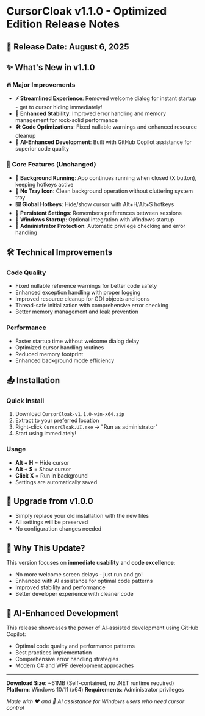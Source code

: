 # CursorCloak v1.1.0 - Optimized Edition Release Notes

## 🚀 Release Date: August 6, 2025

## ✨ What's New in v1.1.0

### 🔥 Major Improvements
- **⚡ Streamlined Experience**: Removed welcome dialog for instant startup - get to cursor hiding immediately!
- **🔧 Enhanced Stability**: Improved error handling and memory management for rock-solid performance
- **🛠️ Code Optimizations**: Fixed nullable warnings and enhanced resource cleanup
- **🤖 AI-Enhanced Development**: Built with GitHub Copilot assistance for superior code quality

### 🎯 Core Features (Unchanged)
- **🔄 Background Running**: App continues running when closed (X button), keeping hotkeys active
- **🎯 No Tray Icon**: Clean background operation without cluttering system tray
- **⌨️ Global Hotkeys**: Hide/show cursor with Alt+H/Alt+S hotkeys
- **💾 Persistent Settings**: Remembers preferences between sessions
- **🏁 Windows Startup**: Optional integration with Windows startup
- **🔐 Administrator Protection**: Automatic privilege checking and error handling

## 🛠️ Technical Improvements

### Code Quality
- Fixed nullable reference warnings for better code safety
- Enhanced exception handling with proper logging
- Improved resource cleanup for GDI objects and icons
- Thread-safe initialization with comprehensive error checking
- Better memory management and leak prevention

### Performance
- Faster startup time without welcome dialog delay
- Optimized cursor handling routines
- Reduced memory footprint
- Enhanced background mode efficiency

## 📥 Installation

### Quick Install
1. Download `CursorCloak-v1.1.0-win-x64.zip`
2. Extract to your preferred location
3. Right-click `CursorCloak.UI.exe` → "Run as administrator"
4. Start using immediately!

### Usage
- **Alt + H** = Hide cursor
- **Alt + S** = Show cursor
- **Click X** = Run in background
- Settings are automatically saved

## 🔄 Upgrade from v1.0.0
- Simply replace your old installation with the new files
- All settings will be preserved
- No configuration changes needed

## 🎉 Why This Update?
This version focuses on **immediate usability** and **code excellence**:
- No more welcome screen delays - just run and go!
- Enhanced with AI assistance for optimal code patterns
- Improved stability and performance
- Better developer experience with cleaner code

## 🤖 AI-Enhanced Development
This release showcases the power of AI-assisted development using GitHub Copilot:
- Optimal code quality and performance patterns
- Best practices implementation
- Comprehensive error handling strategies
- Modern C# and WPF development approaches

---

**Download Size**: ~61MB (Self-contained, no .NET runtime required)
**Platform**: Windows 10/11 (x64)
**Requirements**: Administrator privileges

*Made with ❤️ and 🤖 AI assistance for Windows users who need cursor control*
